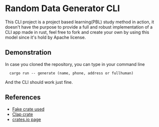# Random Data Generator CLI

This CLI project is a project based learning(PBL) study method in action, it doesn't have the purpose to provide a full and robust implementation of a CLI app made in rust, feel free to fork and create your own by using this model since it's hold by Apache license.




## Demonstration

In case you cloned the repository, you can type in your command line
```http
  cargo run -- generate (name, phone, address or fullhuman)
```
And the CLI should work just fine.
## References

 - [Fake crate used](https://docs.rs/crate/fake/2.9.2)
 - [Clap crate](https://docs.rs/crate/clap/4.4.18)
 - [crates.io page](https://crates.io/crates/random-data-generator-cli)
